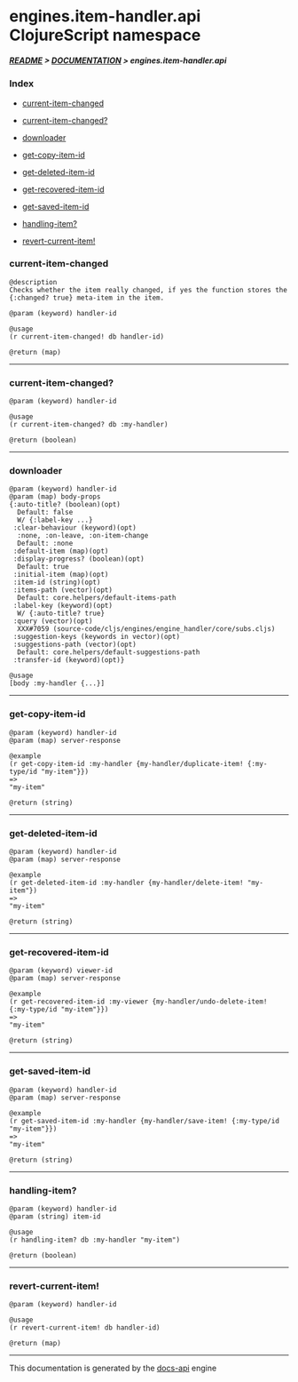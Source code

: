 
# engines.item-handler.api ClojureScript namespace

##### [README](../../../../README.md) > [DOCUMENTATION](../../../COVER.md) > engines.item-handler.api

### Index

- [current-item-changed](#current-item-changed)

- [current-item-changed?](#current-item-changed)

- [downloader](#downloader)

- [get-copy-item-id](#get-copy-item-id)

- [get-deleted-item-id](#get-deleted-item-id)

- [get-recovered-item-id](#get-recovered-item-id)

- [get-saved-item-id](#get-saved-item-id)

- [handling-item?](#handling-item)

- [revert-current-item!](#revert-current-item)

### current-item-changed

```
@description
Checks whether the item really changed, if yes the function stores the
{:changed? true} meta-item in the item.
```

```
@param (keyword) handler-id
```

```
@usage
(r current-item-changed! db handler-id)
```

```
@return (map)
```

---

### current-item-changed?

```
@param (keyword) handler-id
```

```
@usage
(r current-item-changed? db :my-handler)
```

```
@return (boolean)
```

---

### downloader

```
@param (keyword) handler-id
@param (map) body-props
{:auto-title? (boolean)(opt)
  Default: false
  W/ {:label-key ...}
 :clear-behaviour (keyword)(opt)
  :none, :on-leave, :on-item-change
  Default: :none
 :default-item (map)(opt)
 :display-progress? (boolean)(opt)
  Default: true
 :initial-item (map)(opt)
 :item-id (string)(opt)
 :items-path (vector)(opt)
  Default: core.helpers/default-items-path
 :label-key (keyword)(opt)
  W/ {:auto-title? true}
 :query (vector)(opt)
  XXX#7059 (source-code/cljs/engines/engine_handler/core/subs.cljs)
 :suggestion-keys (keywords in vector)(opt)
 :suggestions-path (vector)(opt)
  Default: core.helpers/default-suggestions-path
 :transfer-id (keyword)(opt)}
```

```
@usage
[body :my-handler {...}]
```

---

### get-copy-item-id

```
@param (keyword) handler-id
@param (map) server-response
```

```
@example
(r get-copy-item-id :my-handler {my-handler/duplicate-item! {:my-type/id "my-item"}})
=>
"my-item"
```

```
@return (string)
```

---

### get-deleted-item-id

```
@param (keyword) handler-id
@param (map) server-response
```

```
@example
(r get-deleted-item-id :my-handler {my-handler/delete-item! "my-item"})
=>
"my-item"
```

```
@return (string)
```

---

### get-recovered-item-id

```
@param (keyword) viewer-id
@param (map) server-response
```

```
@example
(r get-recovered-item-id :my-viewer {my-handler/undo-delete-item! {:my-type/id "my-item"}})
=>
"my-item"
```

```
@return (string)
```

---

### get-saved-item-id

```
@param (keyword) handler-id
@param (map) server-response
```

```
@example
(r get-saved-item-id :my-handler {my-handler/save-item! {:my-type/id "my-item"}})
=>
"my-item"
```

```
@return (string)
```

---

### handling-item?

```
@param (keyword) handler-id
@param (string) item-id
```

```
@usage
(r handling-item? db :my-handler "my-item")
```

```
@return (boolean)
```

---

### revert-current-item!

```
@param (keyword) handler-id
```

```
@usage
(r revert-current-item! db handler-id)
```

```
@return (map)
```

---

This documentation is generated by the [docs-api](https://github.com/bithandshake/docs-api) engine

